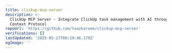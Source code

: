 ```yaml
---
title: clickup-mcp-server
description: >-
  ClickUp MCP Server - Integrate ClickUp task management with AI through Model
  Context Protocol
repoUrl: 'https://github.com/taazkareem/clickup-mcp-server'
verifications: []
lastUpdated: '2025-05-27T00:19:46.170Z'
ogImage: ''
---
```



